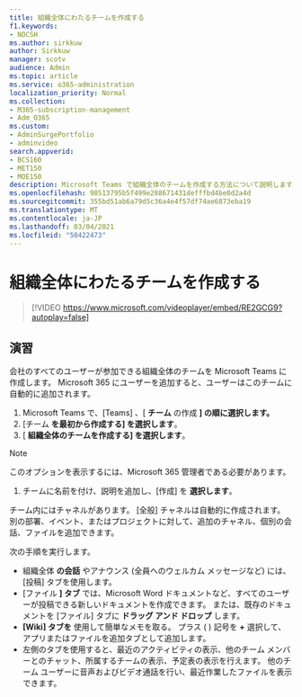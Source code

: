 ```yaml
---
title: 組織全体にわたるチームを作成する
f1.keywords:
- NOCSH
ms.author: sirkkuw
author: Sirkkuw
manager: scotv
audience: Admin
ms.topic: article
ms.service: o365-administration
localization_priority: Normal
ms.collection:
- M365-subscription-management
- Adm_O365
ms.custom:
- AdminSurgePortfolio
- adminvideo
search.appverid:
- BCS160
- MET150
- MOE150
description: Microsoft Teams で組織全体のチームを作成する方法について説明します。
ms.openlocfilehash: 98513795b5f499e288671431defffbd4be0d2a4d
ms.sourcegitcommit: 355bd51ab6a79d5c36a4e4f57df74ae6873eba19
ms.translationtype: MT
ms.contentlocale: ja-JP
ms.lasthandoff: 03/04/2021
ms.locfileid: "50422473"
---
```

# <a name="create-an-org-wide-team"></a>組織全体にわたるチームを作成する

> [!VIDEO https://www.microsoft.com/videoplayer/embed/RE2GCG9?autoplay=false]

## <a name="try-it"></a>演習

会社のすべてのユーザーが参加できる組織全体のチームを Microsoft Teams に作成します。 Microsoft 365 にユーザーを追加すると、ユーザーはこのチームに自動的に追加されます。

1. Microsoft Teams で、[Teams] 、[  **チーム** の作成 **] の順に選択します。**
2. [チーム  **を最初から作成する] を選択します**。
3. [  **組織全体のチームを作成する] を選択します**。

> [!NOTE]
> このオプションを表示するには、Microsoft 365 管理者である必要があります。

1. チームに名前を付け、説明を追加し、[作成] を  **選択します**。

チーム内にはチャネルがあります。 [全般] チャネルは自動的に作成されます。 別の部署、イベント、またはプロジェクトに対して、追加のチャネル、個別の会話、ファイルを追加できます。

次の手順を実行します。

- 組織全体  **の会話** やアナウンス (全員へのウェルカム メッセージなど) には、[投稿] タブを使用します。
- [ファイル  **] タブ** では、Microsoft Word ドキュメントなど、すべてのユーザーが投稿できる新しいドキュメントを作成できます。 または、既存のドキュメントを [ファイル] タブに  **ドラッグ アンド ドロップ** します。
- **[Wiki] タブを** 使用して簡単なメモを取る。 プラス ( ) 記号を **+** 選択して、アプリまたはファイルを追加タブとして追加します。
- 左側のタブを使用すると、最近のアクティビティの表示、他のチーム メンバーとのチャット、所属するチームの表示、予定表の表示を行えます。 他のチーム ユーザーに音声およびビデオ通話を行い、最近作業したファイルを表示できます。